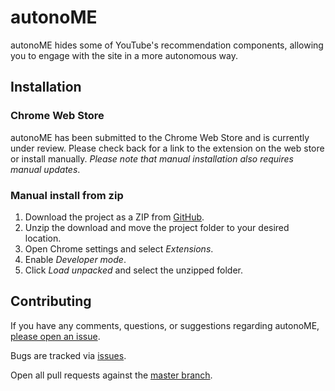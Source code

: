 # autonoME

autonoME hides some of YouTube's recommendation components, allowing you to engage with the site in a more autonomous way.

## Installation

### Chrome Web Store

autonoME has been submitted to the Chrome Web Store and is currently under review. Please check back for a link to the extension on the web store or install manually. _Please note that manual installation also requires manual updates_.

### Manual install from zip

1. Download the project as a ZIP from [GitHub](https://github.com/ryantoddgarza/autonoME).
2. Unzip the download and move the project folder to your desired location.
3. Open Chrome settings and select _Extensions_.
4. Enable _Developer mode_.
5. Click _Load unpacked_ and select the unzipped folder.

## Contributing

If you have any comments, questions, or suggestions regarding autonoME, [please open an issue](https://github.com/ryantoddgarza/autonoME/issues).

Bugs are tracked via [issues](https://github.com/ryantoddgarza/autonoME/issues).

Open all pull requests against the [master branch](https://github.com/ryantoddgarza/autonoME/tree/master).
